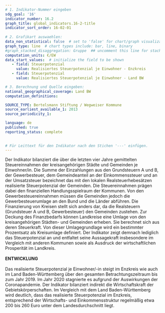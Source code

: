 ```yaml
---
# 1. Indikator-Nummer eingeben 
sdg_goal: '16'
indicator_number: 16.2
graph_title: global_indicators.16-2-title
indicator_sort_order: 16-02-01
 
# 2. Grafikart auswaehlen: 
data_non_statistical: false  # set to 'false' for chart/graph visualization 
graph_type: line  # chart types include: bar, line, binary 
#graph_stacked_disaggregation: Gruppe  ## uncomment this line for stacked bars. eplace 'Geschlecht' with the field of aggregation. 
computation_units: €/EW 
data_start_values:  # initialize the field to be shown  
   - field: Steuerpotenzial
     value: Realisiertes Steuerpotenzial je Einwohner - Enzkreis
   - field: Steuerpotenzial
     value: Realisiertes Steuerpotenzial je Einwohner - Land BW

# 3. Berechnung und Quelle eingeben: 
national_geographical_coverage: Land BW
computation_definitions: 

SOURCE_TYPE: Bertelsmann Stiftung / Wegweiser Kommune
source_earliest_available_1: 2013
source_periodicity_1: 

language: de   
published: true 
reporting_status: complete
 
 
# Für Leittext für den Indikator nach den Stichen '---' einfügen. 
---
```

Der Indikator bilanziert die über die letzten vier Jahre gemittelten Steuereinnahmen der kreisangehörigen Städte und Gemeinden je Einwohner/in. Die Summe der Einzahlungen aus den Grundsteuern A und B, der Gewerbesteuer, dem Gemeindeanteil an der Einkommenssteuer und an der Umsatzsteuer bezeichnet das mit den lokalen Realsteuerhebesätzen realisierte Steuerpotenzial der Gemeinden. Die Steuereinnahmen prägen dabei den finanziellen Handlungsspielraum der Kommunen. Von den Gewerbesteuereinnahmen müssen die Gemeinden jedoch die Gewerbesteuerumlage an den Bund und die Länder abführen. Die Finanzierung von Kreisen stellt sich anders dar, da die Realsteuern (Grundsteuer A und B, Gewerbesteuer) den Gemeinden zustehen. Zur Deckung des Finanzbedarfs können Landkreise eine Umlage von den kreisangehörigen Städten- und Gemeinden erheben. Sie berechnet sich aus deren Steuerkraft. Von dieser Umlagegrundlage wird ein bestimmter Prozentsatz als Kreisumlage definiert. Der Indikator zeigt demnach lediglich das Steuerpotenzial an und entfaltet seine Aussagekraft insbesondere im Vergleich mit anderen Kommunen sowie als Ausdruck der wirtschaftlichen Prosperität im Landkreis. <br>
<br>
**ENTWICKLUNG** <br>
<br>
Das realisierte Steuerpotenzial je Einwohner/-in steigt im Enzkreis wie auch im Land Baden-Württemberg über den gesamten Betrachtungszeitraum bis zum Jahr 2019. Im Jahr 2020 stagnierte es aufgrund der Auswirkungen der Coronapandemie. Der Indikator bilanziert indirekt die Wirtschaftskraft der Gebietskörperschaften. Im Vergleich mit dem Land Baden-Württemberg wird deutlich, dass das realisierte Steuerpotenzial im Enzkreis, entsprechend der Wirtschafts- und Einkommensstruktur regelmäßig etwa 200 bis 260 Euro unter dem Landesdurchschnitt liegt.
